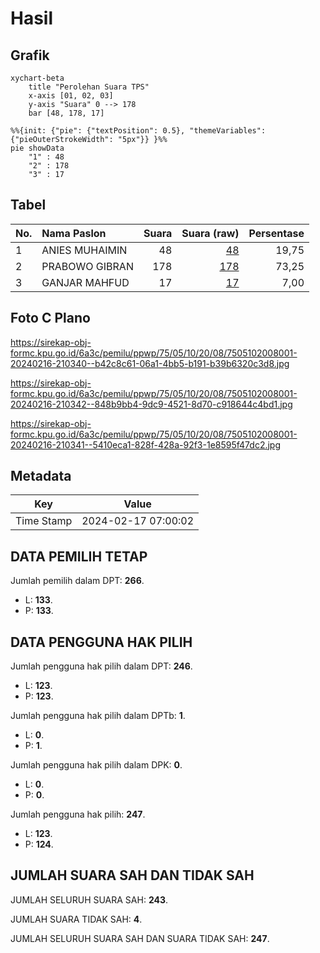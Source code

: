 # Hasil

## Grafik

```mermaid
xychart-beta
    title "Perolehan Suara TPS"
    x-axis [01, 02, 03]
    y-axis "Suara" 0 --> 178
    bar [48, 178, 17]
```

```mermaid
%%{init: {"pie": {"textPosition": 0.5}, "themeVariables": {"pieOuterStrokeWidth": "5px"}} }%%
pie showData
    "1" : 48
    "2" : 178
    "3" : 17
```

## Tabel

| No. | Nama Paslon    | Suara | Suara (raw) | Persentase |
|:--- |:-------------- | -----:| -----------:| ----------:|
| 1   | ANIES MUHAIMIN | 48    | [48][p-1]   | 19,75      |
| 2   | PRABOWO GIBRAN | 178   | [178][p-2]  | 73,25      |
| 3   | GANJAR MAHFUD  | 17    | [17][p-3]   | 7,00       |


[p-1]: https://github.com/gigit-pemilu/pemilu-2024-75-gorontalo/blob/main/pilpres/hitung-suara/sub/75-gorontalo/sub/05-gorontalo-utara/sub/10-biau/sub/2008-bualo/sub/001-tps/sub/paslon-1.txt
[p-2]: https://github.com/gigit-pemilu/pemilu-2024-75-gorontalo/blob/main/pilpres/hitung-suara/sub/75-gorontalo/sub/05-gorontalo-utara/sub/10-biau/sub/2008-bualo/sub/001-tps/sub/paslon-2.txt
[p-3]: https://github.com/gigit-pemilu/pemilu-2024-75-gorontalo/blob/main/pilpres/hitung-suara/sub/75-gorontalo/sub/05-gorontalo-utara/sub/10-biau/sub/2008-bualo/sub/001-tps/sub/paslon-3.txt

## Foto C Plano

https://sirekap-obj-formc.kpu.go.id/6a3c/pemilu/ppwp/75/05/10/20/08/7505102008001-20240216-210340--b42c8c61-06a1-4bb5-b191-b39b6320c3d8.jpg

https://sirekap-obj-formc.kpu.go.id/6a3c/pemilu/ppwp/75/05/10/20/08/7505102008001-20240216-210342--848b9bb4-9dc9-4521-8d70-c918644c4bd1.jpg

https://sirekap-obj-formc.kpu.go.id/6a3c/pemilu/ppwp/75/05/10/20/08/7505102008001-20240216-210341--5410eca1-828f-428a-92f3-1e8595f47dc2.jpg


## Metadata

| Key        | Value               |
| ---------- | ------------------- |
| Time Stamp | 2024-02-17 07:00:02 |


## DATA PEMILIH TETAP

Jumlah pemilih dalam DPT: **266**.
 * L: **133**.
 * P: **133**.

## DATA PENGGUNA HAK PILIH

Jumlah pengguna hak pilih dalam DPT: **246**.
 * L: **123**.
 * P: **123**.

Jumlah pengguna hak pilih dalam DPTb: **1**.
 * L: **0**.
 * P: **1**.

Jumlah pengguna hak pilih dalam DPK: **0**.
 * L: **0**.
 * P: **0**.

Jumlah pengguna hak pilih: **247**.
 * L: **123**.
 * P: **124**.

## JUMLAH SUARA SAH DAN TIDAK SAH

JUMLAH SELURUH SUARA SAH: **243**.

JUMLAH SUARA TIDAK SAH: **4**.

JUMLAH SELURUH SUARA SAH DAN SUARA TIDAK SAH: **247**.


